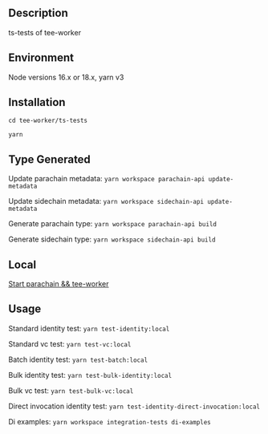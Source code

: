 ## Description

ts-tests of tee-worker

## Environment

Node versions 16.x or 18.x, yarn v3

## Installation

`cd tee-worker/ts-tests`

`yarn`

## Type Generated

Update parachain metadata: `yarn workspace parachain-api update-metadata`

Update sidechain metadata: `yarn workspace sidechain-api update-metadata`

Generate parachain type: `yarn workspace parachain-api build`

Generate sidechain type: `yarn workspace sidechain-api build`

## Local

[Start parachain && tee-worker](https://github.com/litentry/litentry-parachain/blob/dev/README.md)

## Usage

Standard identity test: `yarn test-identity:local`

Standard vc test: `yarn test-vc:local`

Batch identity test: `yarn test-batch:local`

Bulk identity test: `yarn test-bulk-identity:local`

Bulk vc test: `yarn test-bulk-vc:local`

Direct invocation identity test: `yarn test-identity-direct-invocation:local`

Di examples: `yarn workspace integration-tests di-examples`
